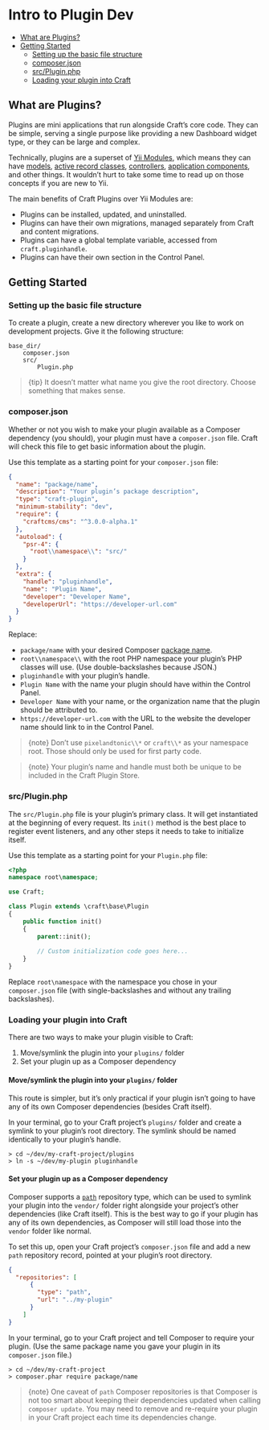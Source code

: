 Intro to Plugin Dev
===================

- [What are Plugins?](#what-are-plugins)
- [Getting Started](#getting-started)
  - [Setting up the basic file structure](#setting-up-the-basic-file-structure)
  - [composer.json](#composerjson)
  - [src/Plugin.php](#srcpluginphp)
  - [Loading your plugin into Craft](#loading-your-plugin-into-craft)

## What are Plugins?

Plugins are mini applications that run alongside Craft’s core code. They can be simple, serving a single purpose like providing a new Dashboard widget type, or they can be large and complex.

Technically, plugins are a superset of [Yii Modules](http://www.yiiframework.com/doc-2.0/guide-structure-modules.html), which means they can have [models](http://www.yiiframework.com/doc-2.0/guide-structure-models.html), [active record classes](http://www.yiiframework.com/doc-2.0/guide-db-active-record.html), [controllers](http://www.yiiframework.com/doc-2.0/guide-structure-controllers.html), [application components](http://www.yiiframework.com/doc-2.0/guide-structure-application-components.html), and other things. It wouldn’t hurt to take some time to read up on those concepts if you are new to Yii.

The main benefits of Craft Plugins over Yii Modules are:

- Plugins can be installed, updated, and uninstalled. 
- Plugins can have their own migrations, managed separately from Craft and content migrations.
- Plugins can have a global template variable, accessed from `craft.pluginhandle`.
- Plugins can have their own section in the Control Panel.

## Getting Started

### Setting up the basic file structure

To create a plugin, create a new directory wherever you like to work on development projects. Give it the following structure:

```
base_dir/
    composer.json
    src/
        Plugin.php
```

> {tip} It doesn’t matter what name you give the root directory. Choose something that makes sense.

### composer.json

Whether or not you wish to make your plugin available as a Composer dependency (you should), your plugin must have a `composer.json` file. Craft will check this file to get basic information about the plugin.

Use this template as a starting point for your `composer.json` file:

```json
{
  "name": "package/name",
  "description": "Your plugin’s package description",
  "type": "craft-plugin",
  "minimum-stability": "dev",
  "require": {
    "craftcms/cms": "^3.0.0-alpha.1"
  },
  "autoload": {
    "psr-4": {
      "root\\namespace\\": "src/"
    }
  },
  "extra": {
    "handle": "pluginhandle",
    "name": "Plugin Name",
    "developer": "Developer Name",
    "developerUrl": "https://developer-url.com"
  }
}
```

Replace:

- `package/name` with your desired Composer [package name](https://getcomposer.org/doc/04-schema.md#name).
- `root\\namespace\\` with the root PHP namespace your plugin’s PHP classes will use. (Use double-backslashes because JSON.)
- `pluginhandle` with your plugin’s handle.
- `Plugin Name` with the name your plugin should have within the Control Panel.
- `Developer Name` with your name, or the organization name that the plugin should be attributed to.
- `https://developer-url.com` with the URL to the website the developer name should link to in the Control Panel.

> {note} Don’t use `pixelandtonic\\*` or `craft\\*` as your namespace root. Those should only be used for first party code.

> {note} Your plugin’s name and handle must both be unique to be included in the Craft Plugin Store.

### src/Plugin.php

The `src/Plugin.php` file is your plugin’s primary class. It will get instantiated at the beginning of every request. Its `init()` method is the best place to register event listeners, and any other steps it needs to take to initialize itself.

Use this template as a starting point for your `Plugin.php` file:

```php
<?php
namespace root\namespace;

use Craft;

class Plugin extends \craft\base\Plugin
{
    public function init()
    {
        parent::init();
        
        // Custom initialization code goes here...
    }
}
```

Replace `root\namespace` with the namespace you chose in your `composer.json` file (with single-backslashes and without any trailing backslashes).

### Loading your plugin into Craft

There are two ways to make your plugin visible to Craft:
 
1. Move/symlink the plugin into your `plugins/` folder
2. Set your plugin up as a Composer dependency

#### Move/symlink the plugin into your `plugins/` folder

This route is simpler, but it’s only practical if your plugin isn’t going to have any of its own Composer dependencies (besides Craft itself).

In your terminal, go to your Craft project’s `plugins/` folder and create a symlink to your plugin’s root directory. The symlink should be named identically to your plugin’s handle.

```
> cd ~/dev/my-craft-project/plugins
> ln -s ~/dev/my-plugin pluginhandle
```

#### Set your plugin up as a Composer dependency

Composer supports a [`path`](https://getcomposer.org/doc/05-repositories.md#path) repository type, which can be used to symlink your plugin into the `vendor/` folder right alongside your project’s other dependencies (like Craft itself). This is the best way to go if your plugin has any of its own dependencies, as Composer will still load those into the `vendor` folder like normal.

To set this up, open your Craft project’s `composer.json` file and add a new `path` repository record, pointed at your plugin’s root directory.

```json
{
  "repositories": [
      {
        "type": "path",
        "url": "../my-plugin"
      }
    ]
}
```

In your terminal, go to your Craft project and tell Composer to require your plugin. (Use the same package name you gave your plugin in its `composer.json` file.)

```
> cd ~/dev/my-craft-project
> composer.phar require package/name
```

> {note} One caveat of `path` Composer repositories is that Composer is not too smart about keeping their dependencies updated when calling `composer update`. You may need to remove and re-require your plugin in your Craft project each time its dependencies change. 

